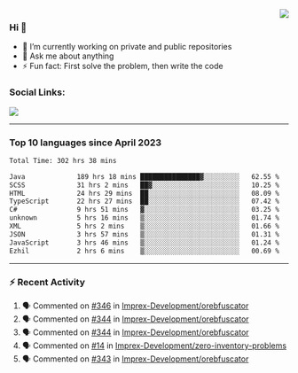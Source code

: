 <!--
<a href="https://wuffy.eu">
  <img align="right" src="https://github.com/ngloader/ngloader/blob/devcard/devcard.png" height="410" width="300" alt="NgLoader's Dev Card"/>
</a>
-->

<a href="https://wuffy.eu">
  <img align="right" src="https://github-readme-stats.vercel.app/api?username=ngloader&count_private=true&include_all_commits=true&show_icons=true&theme=dracula" />
</a>

### Hi 👋
- 🔭 I’m currently working on private and public repositories
- 💬 Ask me about anything
- ⚡ Fun fact: First solve the problem, then write the code

### Social Links:
<a href="https://discord.gg/jUtRU5Q">
  <img src="https://dcbadge.vercel.app/api/shield/128286216708685824?style=flat&theme=clean&compact=true" />
</a>

<!--
---

<div>
  <img src="https://github-readme-stats.vercel.app/api/wakatime?username=NgLoader&api_domain=wakapi.wuffy.dev&bg_color=282a36&title_color=ff6e96&icon_color=2F855A&text_color=ffffff&custom_title=Week%20Stats&layout=compact" />
</div>

---

<div>
  <img height="170" align="left" src="https://github-readme-stats.vercel.app/api?username=ngloader&count_private=true&include_all_commits=true&show_icons=true&theme=dracula" />
  <img src="https://github-readme-stats.vercel.app/api/top-langs/?username=ngloader&layout=compact&theme=dracula" />
</div>

---

<a href="https://github.com/ryo-ma/github-profile-trophy">
  <img width=800 src="https://github-profile-trophy.vercel.app/?username=ngloader&column=8&theme=dracula&no-frame=true"/>
</a>
-->

---

### Top 10 languages since April 2023

<!--START_SECTION:waka-->

```txt
Total Time: 302 hrs 38 mins

Java             189 hrs 18 mins ███████████████▓░░░░░░░░░   62.55 %
SCSS             31 hrs 2 mins   ██▓░░░░░░░░░░░░░░░░░░░░░░   10.25 %
HTML             24 hrs 29 mins  ██░░░░░░░░░░░░░░░░░░░░░░░   08.09 %
TypeScript       22 hrs 27 mins  ██░░░░░░░░░░░░░░░░░░░░░░░   07.42 %
C#               9 hrs 51 mins   ▓░░░░░░░░░░░░░░░░░░░░░░░░   03.25 %
unknown          5 hrs 16 mins   ▒░░░░░░░░░░░░░░░░░░░░░░░░   01.74 %
XML              5 hrs 2 mins    ▒░░░░░░░░░░░░░░░░░░░░░░░░   01.66 %
JSON             3 hrs 57 mins   ▒░░░░░░░░░░░░░░░░░░░░░░░░   01.31 %
JavaScript       3 hrs 46 mins   ▒░░░░░░░░░░░░░░░░░░░░░░░░   01.24 %
Ezhil            2 hrs 6 mins    ▒░░░░░░░░░░░░░░░░░░░░░░░░   00.69 %
```

<!--END_SECTION:waka-->

---

### :zap: Recent Activity
<!--START_SECTION:activity-->
1. 🗣 Commented on [#346](https://github.com/Imprex-Development/orebfuscator/issues/346#issuecomment-1913349537) in [Imprex-Development/orebfuscator](https://github.com/Imprex-Development/orebfuscator)
2. 🗣 Commented on [#344](https://github.com/Imprex-Development/orebfuscator/issues/344#issuecomment-1890945200) in [Imprex-Development/orebfuscator](https://github.com/Imprex-Development/orebfuscator)
3. 🗣 Commented on [#344](https://github.com/Imprex-Development/orebfuscator/issues/344#issuecomment-1879579341) in [Imprex-Development/orebfuscator](https://github.com/Imprex-Development/orebfuscator)
4. 🗣 Commented on [#14](https://github.com/Imprex-Development/zero-inventory-problems/issues/14#issuecomment-1872210592) in [Imprex-Development/zero-inventory-problems](https://github.com/Imprex-Development/zero-inventory-problems)
5. 🗣 Commented on [#343](https://github.com/Imprex-Development/orebfuscator/issues/343#issuecomment-1872113035) in [Imprex-Development/orebfuscator](https://github.com/Imprex-Development/orebfuscator)
<!--END_SECTION:activity-->
